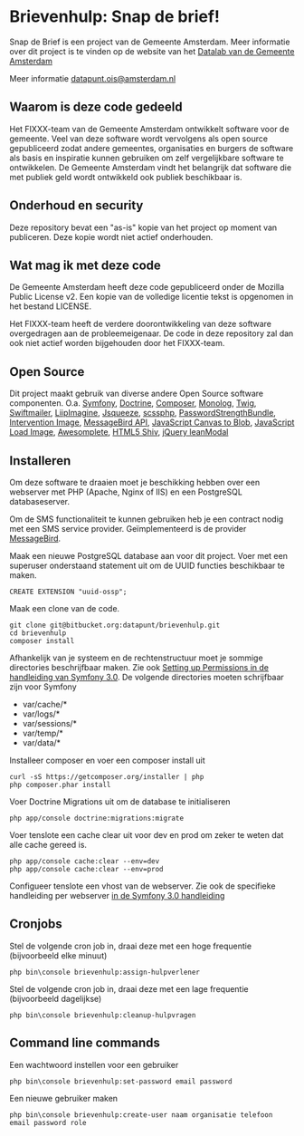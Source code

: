 # Brievenhulp: Snap de brief!

Snap de Brief is een project van de Gemeente Amsterdam. Meer informatie over dit project is te vinden op de website van het [Datalab van de Gemeente Amsterdam](http://www.datalabamsterdam.nl)

Meer informatie [datapunt.ois@amsterdam.nl](datapunt.ois@amsterdam.nl)


## Waarom is deze code gedeeld

Het FIXXX-team van de Gemeente Amsterdam ontwikkelt software voor de gemeente.
Veel van deze software wordt vervolgens als open source gepubliceerd zodat andere
gemeentes, organisaties en burgers de software als basis en inspiratie kunnen 
gebruiken om zelf vergelijkbare software te ontwikkelen.
De Gemeente Amsterdam vindt het belangrijk dat software die met publiek geld wordt
ontwikkeld ook publiek beschikbaar is.

## Onderhoud en security

Deze repository bevat een "as-is" kopie van het project op moment van publiceren.
Deze kopie wordt niet actief onderhouden.

## Wat mag ik met deze code

De Gemeente Amsterdam heeft deze code gepubliceerd onder de Mozilla Public License v2.
Een kopie van de volledige licentie tekst is opgenomen in het bestand LICENSE.

Het FIXXX-team heeft de verdere doorontwikkeling van deze software overgedragen 
aan de probleemeigenaar. De code in deze repository zal dan ook niet actief worden
bijgehouden door het FIXXX-team.

## Open Source

Dit project maakt gebruik van diverse andere Open Source software componenten. O.a. 
[Symfony](http://www.symfony.com), 
[Doctrine](http://www.doctrine-project.org/), 
[Composer](https://getcomposer.org/), 
[Monolog](https://github.com/Seldaek/monolog), 
[Twig](http://twig.sensiolabs.org/), 
[Swiftmailer](http://swiftmailer.org/), 
[LiipImagine](https://github.com/liip/LiipImagineBundle), 
[Jsqueeze](https://github.com/tchwork/jsqueeze), 
[scssphp](http://leafo.net/scssphp/), 
[PasswordStrengthBundle](https://github.com/rollerworks/PasswordStrengthBundle), 
[Intervention Image](http://image.intervention.io/), 
[MessageBird API](https://www.messagebird.com/developers/php), 
[JavaScript Canvas to Blob]( https://github.com/blueimp/JavaScript-Canvas-to-Blob), 
[JavaScript Load Image](https://github.com/blueimp/JavaScript-Load-Image), 
[Awesomplete](https://leaverou.github.io/awesomplete/), 
[HTML5 Shiv](https://github.com/aFarkas/html5shiv), 
[jQuery leanModal](http://leanmodal.finelysliced.com.au/)


## Installeren

Om deze software te draaien moet je beschikking hebben over een webserver met PHP
(Apache, Nginx of IIS) en een PostgreSQL databaseserver.

Om de SMS functionaliteit te kunnen gebruiken heb je een contract nodig met een 
SMS service provider. Geïmplementeerd is de provider [MessageBird](https://www.messagebird.com/nl/).

Maak een nieuwe PostgreSQL database aan voor dit project. Voer met een superuser
onderstaand statement uit om de UUID functies beschikbaar te maken.

    CREATE EXTENSION "uuid-ossp";
    
Maak een clone van de code.

    git clone git@bitbucket.org:datapunt/brievenhulp.git
    cd brievenhulp
    composer install
  
Afhankelijk van je systeem en de rechtenstructuur moet je sommige directories 
beschrijfbaar maken. Zie ook [Setting up Permissions in de handleiding van Symfony 3.0](http://symfony.com/doc/3.0/book/installation.html#checking-symfony-application-configuration-and-setup).
De volgende directories moeten schrijfbaar zijn voor Symfony

* var/cache/*
* var/logs/*
* var/sessions/*
* var/temp/*
* var/data/*

Installeer composer en voer een composer install uit

    curl -sS https://getcomposer.org/installer | php
    php composer.phar install

Voer Doctrine Migrations uit om de database te initialiseren
    
    php app/console doctrine:migrations:migrate

Voer tenslote een cache clear uit voor dev en prod om zeker te weten dat alle cache gereed is.    

    php app/console cache:clear --env=dev
    php app/console cache:clear --env=prod
    
Configueer tenslote een vhost van de webserver. Zie ook de specifieke handleiding 
per webserver [in de Symfony 3.0 handleiding](http://symfony.com/doc/3.0/cookbook/configuration/web_server_configuration.html)

## Cronjobs

Stel de volgende cron job in, draai deze met een hoge frequentie (bijvoorbeeld elke minuut)

    php bin\console brievenhulp:assign-hulpverlener

Stel de volgende cron job in, draai deze met een lage frequentie (bijvoorbeeld dagelijkse)
    
    php bin\console brievenhulp:cleanup-hulpvragen

## Command line commands

Een wachtwoord instellen voor een gebruiker

    php bin\console brievenhulp:set-password email password
    
Een nieuwe gebruiker maken

    php bin\console brievenhulp:create-user naam organisatie telefoon email password role


